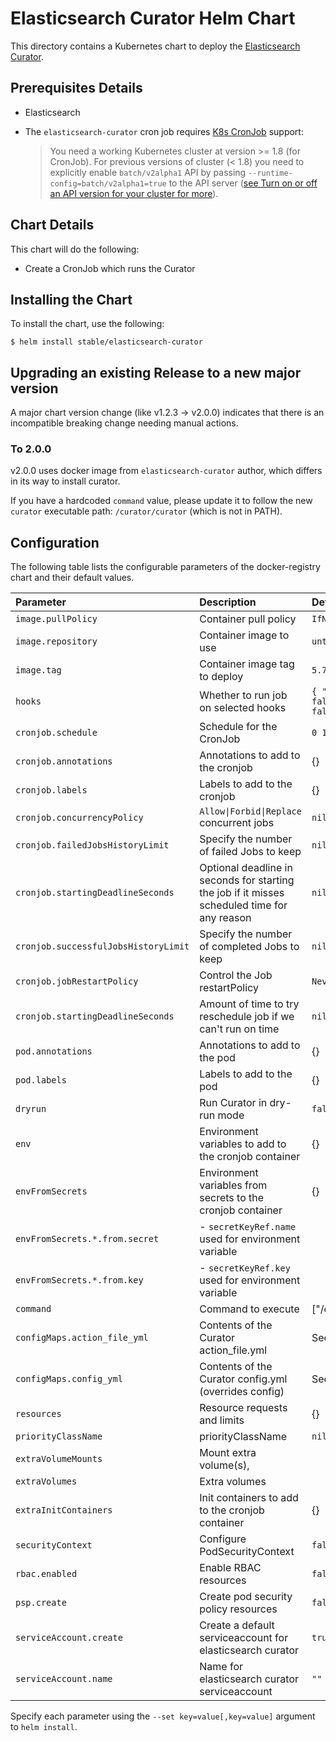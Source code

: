 # Elasticsearch Curator Helm Chart

This directory contains a Kubernetes chart to deploy the [Elasticsearch Curator](https://github.com/elastic/curator).

## Prerequisites Details

* Elasticsearch

* The `elasticsearch-curator` cron job requires [K8s CronJob](https://kubernetes.io/docs/concepts/workloads/controllers/cron-jobs/) support:
    > You need a working Kubernetes cluster at version >= 1.8 (for CronJob). For previous versions of cluster (< 1.8) you need to explicitly enable `batch/v2alpha1` API by passing `--runtime-config=batch/v2alpha1=true` to the API server ([see Turn on or off an API version for your cluster for more](https://kubernetes.io/docs/admin/cluster-management/#turn-on-or-off-an-api-version-for-your-cluster)).

## Chart Details

This chart will do the following:

* Create a CronJob which runs the Curator

## Installing the Chart

To install the chart, use the following:

```console
$ helm install stable/elasticsearch-curator
```

## Upgrading an existing Release to a new major version

A major chart version change (like v1.2.3 -> v2.0.0) indicates that there is an
incompatible breaking change needing manual actions.

### To 2.0.0

v2.0.0 uses docker image from `elasticsearch-curator` author, which differs in its way to install curator.

If you have a hardcoded `command` value, please update it to follow the new `curator` executable path: `/curator/curator` (which is not in PATH).

## Configuration

The following table lists the configurable parameters of the docker-registry chart and
their default values.

|          Parameter                   |                         Description                         |                   Default                    |
| :----------------------------------- | :---------------------------------------------------------- | :------------------------------------------- |
| `image.pullPolicy`                   | Container pull policy                                       | `IfNotPresent`                               |
| `image.repository`                   | Container image to use                                      | `untergeek/curator`                          |
| `image.tag`                          | Container image tag to deploy                               | `5.7.6`                                      |
| `hooks`                              | Whether to run job on selected hooks                        | `{ "install": false, "upgrade": false }`     |
| `cronjob.schedule`                   | Schedule for the CronJob                                    | `0 1 * * *`                                  |
| `cronjob.annotations`                | Annotations to add to the cronjob                           | {}                                           |
| `cronjob.labels`                     | Labels to add to the cronjob                                | {}                                           |
| `cronjob.concurrencyPolicy`          | `Allow\|Forbid\|Replace` concurrent jobs                    | `nil`                                        |
| `cronjob.failedJobsHistoryLimit`     | Specify the number of failed Jobs to keep                   | `nil`                                        |
| `cronjob.startingDeadlineSeconds`    | Optional deadline in seconds for starting the job if it misses scheduled time for any reason    | `nil`                                        |
| `cronjob.successfulJobsHistoryLimit` | Specify the number of completed Jobs to keep                | `nil`                                        |
| `cronjob.jobRestartPolicy`           | Control the Job restartPolicy                               | `Never`                                      |
| `cronjob.startingDeadlineSeconds`    | Amount of time to try reschedule job if we can't run on time| `nil`                                         |
| `pod.annotations`                    | Annotations to add to the pod                               | {}                                           |
| `pod.labels`                         | Labels to add to the pod                                    | {}                                           |
| `dryrun`                             | Run Curator in dry-run mode                                 | `false`                                      |
| `env`                                | Environment variables to add to the cronjob container       | {}                                           |
| `envFromSecrets`                     | Environment variables from secrets to the cronjob container | {}                                           |
| `envFromSecrets.*.from.secret`       | - `secretKeyRef.name` used for environment variable         |                                              |
| `envFromSecrets.*.from.key`          | - `secretKeyRef.key` used for environment variable          |                                              |
| `command`                            | Command to execute                                          | ["/curator/curator"]                         |
| `configMaps.action_file_yml`         | Contents of the Curator action_file.yml                     | See values.yaml                              |
| `configMaps.config_yml`              | Contents of the Curator config.yml (overrides config)       | See values.yaml                              |
| `resources`                          | Resource requests and limits                                | {}                                           |
| `priorityClassName`                  | priorityClassName                                           | `nil`                                        |
| `extraVolumeMounts`                  | Mount extra volume(s),                                      |                                              |
| `extraVolumes`                       | Extra volumes                                               |                                              |
| `extraInitContainers`                | Init containers to add to the cronjob container             | {}                                           |
| `securityContext`                    | Configure PodSecurityContext                                | `false`                                      |
| `rbac.enabled`                       | Enable RBAC resources                                       | `false`                                      |
| `psp.create`                         | Create pod security policy resources                        | `false`                                      |
| `serviceAccount.create`              | Create a default serviceaccount for elasticsearch curator   | `true`                                       |
| `serviceAccount.name`                | Name for elasticsearch curator serviceaccount               | `""`                                         |


Specify each parameter using the `--set key=value[,key=value]` argument to
`helm install`.
